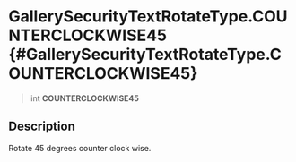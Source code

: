 GallerySecurityTextRotateType.COUNTERCLOCKWISE45 {#GallerySecurityTextRotateType.COUNTERCLOCKWISE45}
================================================

> int **COUNTERCLOCKWISE45**

Description
-----------

Rotate 45 degrees counter clock wise.
